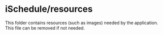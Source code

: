 # iSchedule/resources

This folder contains resources (such as images) needed by the application. This file can
be removed if not needed.
